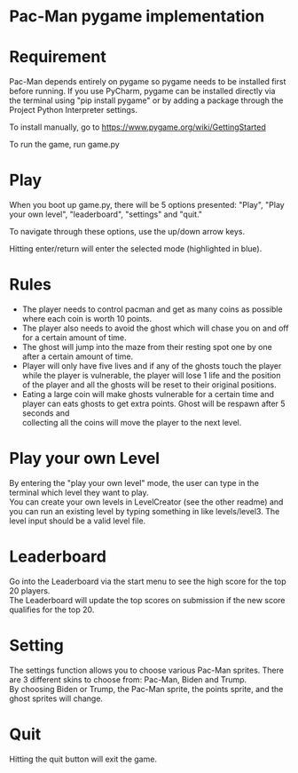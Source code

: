 # Pac-Man pygame implementation
# Requirement
Pac-Man depends entirely on pygame so pygame needs to be installed first before running.
If you use PyCharm, pygame can be installed directly via the terminal using "pip install pygame" or by
adding a package through the Project Python Interpreter settings.

To install manually, go to https://www.pygame.org/wiki/GettingStarted

To run the game, run game.py

# Play
When you boot up game.py, there will be 5 options presented: "Play", "Play your own level",
"leaderboard", "settings" and "quit."

To navigate through these options, use the up/down arrow keys.

Hitting enter/return will enter the selected mode (highlighted in blue).

# Rules
- The player needs to control pacman and get as many coins as possible where each coin is worth 10 points.     
- The player also needs to avoid the ghost which will chase you on and off for a certain amount of time.   
- The ghost will jump into the maze from their resting spot one by one after a certain amount of time.    
- Player will only have five lives and if any of the ghosts touch the player while the player is vulnerable, 
the player will lose 1 life and the position of the player and all the ghosts will be reset to their original positions.  
- Eating a large coin will make ghosts vulnerable for a certain time and player can eats ghosts to get extra points. Ghost will be respawn after 5 seconds and  
collecting all the coins will move the player to the next level.  

# Play your own Level
By entering the "play your own level" mode, the user can type in the terminal which level they want to play.  
You can create your own levels in LevelCreator (see the other readme) and you can run an existing level by typing something in like levels/level3.
The level input should be a valid level file.

# Leaderboard
Go into the Leaderboard via the start menu to see the high score for the top 20 players.  
The Leaderboard will update the top scores on submission if the new score qualifies for the top 20.  

# Setting
The settings function allows you to choose various Pac-Man sprites.
There are 3 different skins to choose from: Pac-Man, Biden and Trump.  
By choosing Biden or Trump, the Pac-Man sprite, the points sprite, and the ghost sprites will change.

# Quit
Hitting the quit button will exit the game.  


